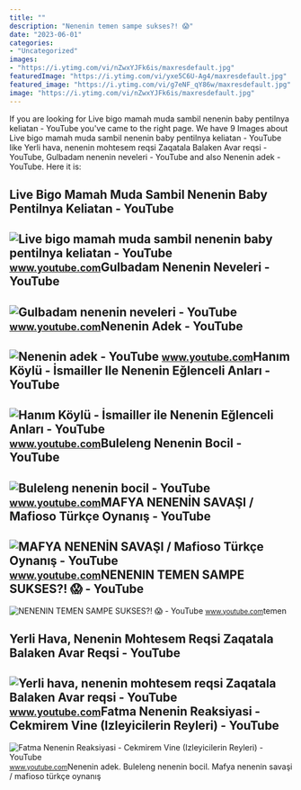 ```yaml
---
title: ""
description: "Nenenin temen sampe sukses?! 😱"
date: "2023-06-01"
categories:
- "Uncategorized"
images:
- "https://i.ytimg.com/vi/nZwxYJFk6is/maxresdefault.jpg"
featuredImage: "https://i.ytimg.com/vi/yxe5C6U-Ag4/maxresdefault.jpg"
featured_image: "https://i.ytimg.com/vi/g7eNF_qY86w/maxresdefault.jpg"
image: "https://i.ytimg.com/vi/nZwxYJFk6is/maxresdefault.jpg"
---
```


If you are looking for Live bigo mamah muda sambil nenenin baby pentilnya keliatan - YouTube you've came to the right page. We have 9 Images about Live bigo mamah muda sambil nenenin baby pentilnya keliatan - YouTube like Yerli hava, nenenin mohtesem reqsi Zaqatala Balaken Avar reqsi - YouTube, Gulbadam nenenin neveleri - YouTube and also Nenenin adek - YouTube. Here it is:

Live Bigo Mamah Muda Sambil Nenenin Baby Pentilnya Keliatan - YouTube
---------------------------------------------------------------------

 ![Live bigo mamah muda sambil nenenin baby pentilnya keliatan - YouTube](https://i.ytimg.com/vi/TRMkNt9bpLs/maxresdefault.jpg) <small>www.youtube.com</small>Gulbadam Nenenin Neveleri - YouTube
-----------------------------------

 ![Gulbadam nenenin neveleri - YouTube](https://i.ytimg.com/vi/DE0uLnVlyUs/maxresdefault.jpg?sqp=-oaymwEmCIAKENAF8quKqQMa8AEB-AGMAoAC4AOKAgwIABABGC8gZSgrMA8=&rs=AOn4CLBQgKN_i6X7CBWwPVaPRED1njrzUw) <small>www.youtube.com</small>Nenenin Adek - YouTube
----------------------

 ![Nenenin adek - YouTube](https://i.ytimg.com/vi/ewP-SU0nZYc/maxresdefault.jpg) <small>www.youtube.com</small>Hanım Köylü - İsmailler Ile Nenenin Eğlenceli Anları - YouTube
--------------------------------------------------------------

 ![Hanım Köylü - İsmailler ile Nenenin Eğlenceli Anları - YouTube](https://i.ytimg.com/vi/yxe5C6U-Ag4/maxresdefault.jpg) <small>www.youtube.com</small>Buleleng Nenenin Bocil - YouTube
--------------------------------

 ![Buleleng nenenin bocil - YouTube](https://i.ytimg.com/vi/hLheON-NO9s/maxresdefault.jpg?sqp=-oaymwEmCIAKENAF8quKqQMa8AEB-AGSA4AC0AWKAgwIABABGGUgXihWMA8=&rs=AOn4CLDxUkuULuyLp_FQmP4QXRCF21pcVQ) <small>www.youtube.com</small>MAFYA NENENİN SAVAŞI / Mafioso Türkçe Oynanış - YouTube
-------------------------------------------------------

 ![MAFYA NENENİN SAVAŞI / Mafioso Türkçe Oynanış - YouTube](https://i.ytimg.com/vi/V7zvjf4nwtE/maxresdefault.jpg) <small>www.youtube.com</small>NENENIN TEMEN SAMPE SUKSES?! 😱 - YouTube
----------------------------------------

 ![NENENIN TEMEN SAMPE SUKSES?! 😱 - YouTube](https://i.ytimg.com/vi/nZwxYJFk6is/maxresdefault.jpg) <small>www.youtube.com</small>temen

Yerli Hava, Nenenin Mohtesem Reqsi Zaqatala Balaken Avar Reqsi - YouTube
------------------------------------------------------------------------

 ![Yerli hava, nenenin mohtesem reqsi Zaqatala Balaken Avar reqsi - YouTube](https://i.ytimg.com/vi/g7eNF_qY86w/maxresdefault.jpg) <small>www.youtube.com</small>Fatma Nenenin Reaksiyasi - Cekmirem Vine (Izleyicilerin Reyleri) - YouTube
--------------------------------------------------------------------------

 ![Fatma Nenenin Reaksiyasi - Cekmirem Vine (Izleyicilerin Reyleri) - YouTube](https://i.ytimg.com/vi/f51jiDEMyrs/maxresdefault.jpg) <small>www.youtube.com</small>Nenenin adek. Buleleng nenenin bocil. Mafya neneni̇n savaşi / mafioso türkçe oynanış
